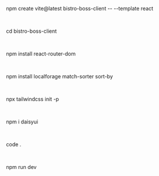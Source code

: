 <!DOCTYPE html>
<html lang="en">
<head>
  <meta charset="UTF-8">
  <meta name="viewport" content="width=device-width, initial-scale=1.0">
  <title>Document</title>
</head>
<body>
<p>npm create vite@latest bistro-boss-client -- --template react</p>
<br>
<p>cd bistro-boss-client</p>
<br>
<p>npm install react-router-dom</p>
<br>
<p>npm install localforage match-sorter sort-by</p>
<br>
<p>npx tailwindcss init -p</p>
<br>
<p>npm i daisyui</p>
<br>
<p>code .</p>
<br>
<p>npm run dev</p>

</body>
</html>
